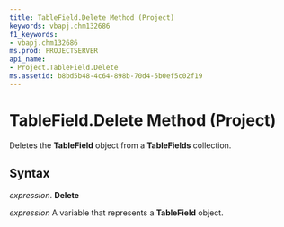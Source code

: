 ```yaml
---
title: TableField.Delete Method (Project)
keywords: vbapj.chm132686
f1_keywords:
- vbapj.chm132686
ms.prod: PROJECTSERVER
api_name:
- Project.TableField.Delete
ms.assetid: b8bd5b48-4c64-898b-70d4-5b0ef5c02f19
---
```



# TableField.Delete Method (Project)

Deletes the  **TableField** object from a **TableFields** collection.


## Syntax

 _expression_. **Delete**

 _expression_ A variable that represents a **TableField** object.


